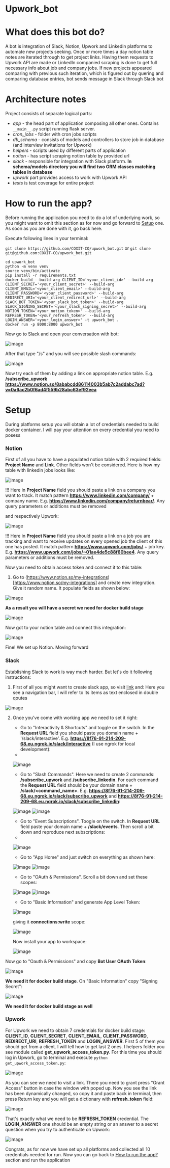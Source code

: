 # Upwork_bot

# What does this bot do?
A bot is integration of Slack, Notion, Upwork and Linkedin platforms to automate new projects seeking. Once or more times a day notion table notes are iterated through to get project links. Having them requests to Upwork API are made or LinkedIn companied scraping is done to get full necessary info about job and company jobs. If new projects appeared comparing with previous such iteration, which is figured out by quering and comparing database entries, bot sends message in Slack through Slack bot

# Architecture notes
Project consists of separate logical parts:
- *app* - the head part of application composing all other ones. Contains ```__main__.py``` script running flask server.
- *cron_jobs* - folder with cron jobs scripts
- *db_schema* - consists of models and controllers to store job in database (and interview invitations for Upwork)
- *helpers* - scripts used by different parts of application 
- *notion* - has script scraping notion table by provided url
- *slack* - responsible for integration with Slack platform. **In schema/models directory you will find two ORM classes matching tables in database**
- *upwork* part provides access to work with Upwork API
- *tests* is test coverage for entire project

# How to run the app?
Before running the application you need to do a lot of underlying work, so you might want to omit this section as for now and go forward to [Setup](https://github.com/COXIT-CO/upwork_bot/blob/issue_47/README.md#setup) one. As soon as you are done with it, go back here.

Execute following lines in your terminal:

```git clone https://github.com/COXIT-CO/upwork_bot.git``` or ```git clone git@github.com:COXIT-CO/upwork_bot.git```
```
cd upwork_bot
python -m venv venv
source venv/bin/activate
pip install -r requirements.txt
docker build --build-arg CLIENT_ID='<your_client_id>' --build-arg CLIENT_SECRET='<your_client_secret>' --build-arg CLIENT_EMAIL='<your_client_email>' --build-arg CLIENT_PASSWORD='<your_client_password>' --build-arg REDIRECT_URI='<your_client_redirect_url>' --build-arg SLACK_BOT_TOKEN='<your_slack_bot_token>' --build-arg SLACK_SIGNING_SECRET='<your_slack_signing_secret>' --build-arg NOTION_TOKEN='<your_notion_token>' --build-arg REFRESH_TOKEN='<your_refresh_token>' --build-arg LOGIN_ANSWER='<your_login_answer>' -t upwork_bot .
docker run -p 8000:8000 upwork_bot
```

Now go to Slack and open your conversation with bot:

![image](https://user-images.githubusercontent.com/85521093/227500080-06704990-748a-4273-88a5-89a39d978b93.png)

After that type "/s" and you will see possible slash commands:

![image](https://user-images.githubusercontent.com/85521093/227500387-17cf0c01-1768-40e7-a2da-8521895ce219.png)

Now try each of them by adding a link on appropriate notion table. E.g. **/subscribe_upwork https://www.notion.so/8ababcdd86114003b5ab7c2addabc7ad?v=0a6ac2b0f6ad4f559b28abc63ef92eea**


# Setup

During platforms setup you will obtain a lot of credentials needed to build docker container. I will pay your attention on every credential you need to posess

<h3>Notion</h3>

First of all you have to have a populated notion table with 2 required fields: **Project Name** and **Link**. Other fields won't be considered. Here is how my table with linkedin jobs looks like:

![image](https://user-images.githubusercontent.com/85521093/227469505-f94641cc-0262-429a-950c-c960990a1168.png)

!!! Here in **Project Name** field you should paste a link on a company you want to track. It match pattern **https://www.linkedin.com/company/** + company name. E.g. **https://www.linkedin.com/company/returnbear/**. Any query parameters or additions must be removed

and respectively Upwork:

![image](https://user-images.githubusercontent.com/85521093/227469708-8e6dfb22-99e1-4979-a2cd-8faa1025d099.png)

!!! Here in **Project Name** field you should paste a link on a job you are tracking and want to receive updates on every opened job the client of this one has posted. It match pattern **https://www.upwork.com/jobs/** + job key. E.g. **https://www.upwork.com/jobs/~01ae4de5c88f60bee4**. Any query parameters or additions must be removed.

Now you need to obtain access token and connect it to this table:
1. Go to (https://www.notion.so/my-integrations)[https://www.notion.so/my-integrations] and create new integration. Give it random name. It populate fields as shown below:

![image](https://user-images.githubusercontent.com/85521093/227472099-0678a5a9-b6aa-49a5-ac00-ce63ccfeaa9f.png)

**As a result you will have a secret we need for docker build stage**

![image](https://user-images.githubusercontent.com/85521093/227472469-0ffa6f3e-baa4-4de3-b134-a21d27688514.png)

Now got to your notion table and connect this integration:

![image](https://user-images.githubusercontent.com/85521093/227473329-7f62a908-a80b-4b83-ba07-75be8165f5ea.png)

Fine! We set up Notion. Moving forward

<h3>Slack</h3>

Establishing Slack to work is way much harder. But let's do it following instructions:

1. First of all you might want to create slack app, so visit [link](https://api.slack.com/apps?new_app) and:
Here you see a navigation bar, I will refer to its items as text enclosed in double qoutes

![image](https://user-images.githubusercontent.com/85521093/227484615-07ebf8f9-4458-4d7c-9071-dc38be89b288.png)

2. Once you've come with working app we need to set it right:
    - Go to "Interactivity & Shortcuts" and toggle on the switch. In the **Request URL** field you should paste you domain name + '/slack/interactive'. E.g. **https://8f76-91-214-209-68.eu.ngrok.io/slack/interactive** (I use ngrok for local development):
    - 
    ![image](https://user-images.githubusercontent.com/85521093/227486545-332d2515-2e8f-4f72-a7a8-4ceeff1cd145.png)

    - Go to "Slash Commands". Here we need to create 2 commands: **/subscribe_upwork** and **/subscribe_linkedin**. For each command the **Request URL** field should be your domain name + **/slack/<command_name>**. E.g. **https://8f76-91-214-209-68.eu.ngrok.io/slack/subscribe_upwork** and **https://8f76-91-214-209-68.eu.ngrok.io/slack/subscribe_linkedin**:

    ![image](https://user-images.githubusercontent.com/85521093/227488296-7f3e9866-17b8-4bea-bdcc-f24a3a26e620.png) ![image](https://user-images.githubusercontent.com/85521093/227488440-82fcfa06-2474-4366-ba40-dadbca4e73e4.png)
    
    - Go to "Event Subscriptions". Toogle on the switch. In **Request URL** field paste your domain name + **/slack/events**. Then scroll a bit down and reproduce next subscriptions:
    - 
    ![image](https://user-images.githubusercontent.com/85521093/227489695-a82cbc34-cb5f-46c5-bee4-53bd2b1a620c.png)

    - Go to "App Home" and just switch on everything as shown here:
    
    ![image](https://user-images.githubusercontent.com/85521093/227490016-f655444a-8648-432c-ba6c-d195a1670a7e.png) ![image](https://user-images.githubusercontent.com/85521093/227490122-4a6fc00e-9683-4760-9b32-d68c7db6ab39.png)
    
    - Go to "OAuth & Permissions". Scroll a bit down and set these scopes:
    
    ![image](https://user-images.githubusercontent.com/85521093/227491304-0aea0187-0a67-4abb-80f0-44aba9fa8c55.png) ![image](https://user-images.githubusercontent.com/85521093/227491357-1e625662-ba05-41ac-bd7c-3995c5592835.png)

    - Go to "Basic Information" and generate App Level Token:
    
    ![image](https://user-images.githubusercontent.com/85521093/227491804-34e1447c-f392-4b7f-935d-13f829a3cb95.png)
    
    giving it **connections:write** scope:
    
    ![image](https://user-images.githubusercontent.com/85521093/227492094-3d9366c5-6d27-40d4-baaa-0a89d230887b.png)
    
    Now install your app to workspace:
    
    ![image](https://user-images.githubusercontent.com/85521093/227492363-6fabd049-7bdd-48fb-8eca-6fcfa4cb68e4.png)

Now go to "Oauth & Permissions" and copy **Bot User OAuth Token**:

![image](https://user-images.githubusercontent.com/85521093/227492962-44f1f3ea-fe0f-436f-9b61-c82a261540f1.png)

**We need it for docker build stage**. On "Basic Information" copy "Signing Secret":

![image](https://user-images.githubusercontent.com/85521093/227493707-83d3807f-71a6-4a4b-a3ef-d0bf861c44f7.png)

**We need it for docker build stage as well**

<h3>Upwork</h3>

For Upwork we need to obtain 7 credentials for docker build stage: **CLIENT_ID**, **CLIENT_SECRET**, **CLIENT_EMAIL**, **CLIENT_PASSWORD**, **REDIRECT_URI**, **REFRESH_TOKEN** and **LOGIN_ANSWER**. First 5 of them you should get from a client. I will tell how to get last 2 ones. I helpers folder you see module called **get_upwork_access_token.py**. For this time you should log in Upwork, go to terminal and execute ```python get_upwork_access_token.py```:

![image](https://user-images.githubusercontent.com/85521093/227498050-6d296c1c-bf89-4786-bc33-69f1d86001e1.png)

As you can see we need to visit a link. There you need to grant press "Grant Access" button in case the window with poped up. Now you see the link has been dynamically changed, so copy it and paste back in terminal, then press Return key and you will get a dictionary with **refresh_token** field:

![image](https://user-images.githubusercontent.com/85521093/227498487-b52ada53-b88e-4fbf-9c8e-b3449f544e46.png)

That's exactly what we need to be **REFRESH_TOKEN** credential. The **LOGIN_ANSWER** one should be an empty string or an answer to a secret question when you try to authenticate on Upwork:

![image](https://user-images.githubusercontent.com/85521093/227499162-c4b19d93-ef38-47d3-a50e-fd7481126cd5.png)

Congrats, as for now we have set up all platforms and collected all 10 credentials needed for run. Now you can go back to [How to run the app?](https://github.com/COXIT-CO/upwork_bot/blob/issue_47/README.md#how-to-run-the-app) section and run the application
